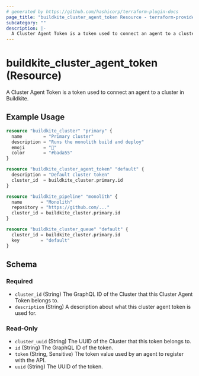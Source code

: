 ```yaml
---
# generated by https://github.com/hashicorp/terraform-plugin-docs
page_title: "buildkite_cluster_agent_token Resource - terraform-provider-buildkite"
subcategory: ""
description: |-
  A Cluster Agent Token is a token used to connect an agent to a cluster in Buildkite.
---
```


# buildkite_cluster_agent_token (Resource)

A Cluster Agent Token is a token used to connect an agent to a cluster in Buildkite.

## Example Usage

```terraform
resource "buildkite_cluster" "primary" {
  name        = "Primary cluster"
  description = "Runs the monolith build and deploy"
  emoji       = "🚀"
  color       = "#bada55"
}

resource "buildkite_cluster_agent_token" "default" {
  description = "Default cluster token"
  cluster_id  = buildkite_cluster.primary.id
}

resource "buildkite_pipeline" "monolith" {
  name       = "Monolith"
  repository = "https://github.com/..."
  cluster_id = buildkite_cluster.primary.id
}

resource "buildkite_cluster_queue" "default" {
  cluster_id = buildkite_cluster.primary.id
  key        = "default"
}
```

<!-- schema generated by tfplugindocs -->
## Schema

### Required

- `cluster_id` (String) The GraphQL ID of the Cluster that this Cluster Agent Token belongs to.
- `description` (String) A description about what this cluster agent token is used for.

### Read-Only

- `cluster_uuid` (String) The UUID of the Cluster that this token belongs to.
- `id` (String) The GraphQL ID of the token.
- `token` (String, Sensitive) The token value used by an agent to register with the API.
- `uuid` (String) The UUID of the token.
